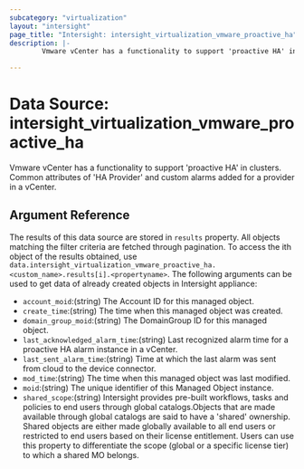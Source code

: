 ```yaml
---
subcategory: "virtualization"
layout: "intersight"
page_title: "Intersight: intersight_virtualization_vmware_proactive_ha"
description: |-
        Vmware vCenter has a functionality to support 'proactive HA' in clusters. Common attributes of 'HA Provider' and custom alarms added for a provider in a vCenter.

---
```


# Data Source: intersight_virtualization_vmware_proactive_ha
Vmware vCenter has a functionality to support 'proactive HA' in clusters. Common attributes of 'HA Provider' and custom alarms added for a provider in a vCenter.
## Argument Reference
The results of this data source are stored in `results` property.
All objects matching the filter criteria are fetched through pagination.
To access the ith object of the results obtained, use `data.intersight_virtualization_vmware_proactive_ha.<custom_name>.results[i].<propertyname>`.
The following arguments can be used to get data of already created objects in Intersight appliance:
* `account_moid`:(string) The Account ID for this managed object. 
* `create_time`:(string) The time when this managed object was created. 
* `domain_group_moid`:(string) The DomainGroup ID for this managed object. 
* `last_acknowledged_alarm_time`:(string) Last recognized alarm time for a proactive HA alarm instance in a vCenter. 
* `last_sent_alarm_time`:(string) Time at which the last alarm was sent from cloud to the device connector. 
* `mod_time`:(string) The time when this managed object was last modified. 
* `moid`:(string) The unique identifier of this Managed Object instance. 
* `shared_scope`:(string) Intersight provides pre-built workflows, tasks and policies to end users through global catalogs.Objects that are made available through global catalogs are said to have a 'shared' ownership. Shared objects are either made globally available to all end users or restricted to end users based on their license entitlement. Users can use this property to differentiate the scope (global or a specific license tier) to which a shared MO belongs. 
 

